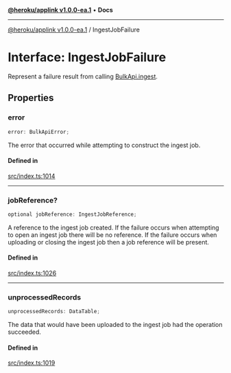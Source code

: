 [**@heroku/applink v1.0.0-ea.1**](../README.md) • **Docs**

***

[@heroku/applink v1.0.0-ea.1](../README.md) / IngestJobFailure

# Interface: IngestJobFailure

Represent a failure result from calling [BulkApi.ingest](BulkApi.md#ingest).

## Properties

### error

```ts
error: BulkApiError;
```

The error that occurred while attempting to construct the ingest job.

#### Defined in

[src/index.ts:1014](https://github.com/heroku/heroku-applink-nodejs/blob/2642d389dda315880ee5a3612d84ccbd71f43b77/src/index.ts#L1014)

***

### jobReference?

```ts
optional jobReference: IngestJobReference;
```

A reference to the ingest job created. If the failure occurs when attempting to open
an ingest job there will be no reference. If the failure occurs when uploading or closing
the ingest job then a job reference will be present.

#### Defined in

[src/index.ts:1026](https://github.com/heroku/heroku-applink-nodejs/blob/2642d389dda315880ee5a3612d84ccbd71f43b77/src/index.ts#L1026)

***

### unprocessedRecords

```ts
unprocessedRecords: DataTable;
```

The data that would have been uploaded to the ingest job had the operation succeeded.

#### Defined in

[src/index.ts:1019](https://github.com/heroku/heroku-applink-nodejs/blob/2642d389dda315880ee5a3612d84ccbd71f43b77/src/index.ts#L1019)
